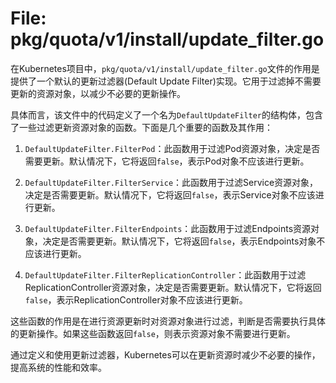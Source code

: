 # File: pkg/quota/v1/install/update_filter.go

在Kubernetes项目中，`pkg/quota/v1/install/update_filter.go`文件的作用是提供了一个默认的更新过滤器(Default Update Filter)实现。它用于过滤掉不需要更新的资源对象，以减少不必要的更新操作。

具体而言，该文件中的代码定义了一个名为`DefaultUpdateFilter`的结构体，包含了一些过滤更新资源对象的函数。下面是几个重要的函数及其作用：

1. `DefaultUpdateFilter.FilterPod`：此函数用于过滤Pod资源对象，决定是否需要更新。默认情况下，它将返回`false`，表示Pod对象不应该进行更新。

2. `DefaultUpdateFilter.FilterService`：此函数用于过滤Service资源对象，决定是否需要更新。默认情况下，它将返回`false`，表示Service对象不应该进行更新。

3. `DefaultUpdateFilter.FilterEndpoints`：此函数用于过滤Endpoints资源对象，决定是否需要更新。默认情况下，它将返回`false`，表示Endpoints对象不应该进行更新。

4. `DefaultUpdateFilter.FilterReplicationController`：此函数用于过滤ReplicationController资源对象，决定是否需要更新。默认情况下，它将返回`false`，表示ReplicationController对象不应该进行更新。

这些函数的作用是在进行资源更新时对资源对象进行过滤，判断是否需要执行具体的更新操作。如果这些函数返回`false`，则表示资源对象不需要进行更新。

通过定义和使用更新过滤器，Kubernetes可以在更新资源时减少不必要的操作，提高系统的性能和效率。

